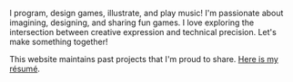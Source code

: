 I program, design games, illustrate, and play music! I'm passionate about imagining, designing, and sharing fun games. I love exploring the intersection between creative expression and technical precision. Let's make something together!

This website maintains past projects that I'm proud to share. [Here is my résumé](/assets/files/resume_f17.pdf).

